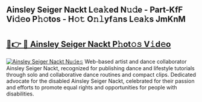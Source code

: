 ## Ainsley Seiger Nackt L𝚎a𝚔ed N𝚞𝚍e - Part-KfF Vi𝚍𝚎o P𝚑𝚘tos - H𝚘𝚝 O𝚗𝚕yf𝚊ns L𝚎a𝚔s JmKnM

# <h2><a href="http://kf6zft.oniu.top/?m=Ainsley+Seiger+Nackt">🔗👉 🔴 Ainsley Seiger Nackt P𝚑ot𝚘𝚜 V𝚒d𝚎o</a></h2>

[![Ainsley Seiger Nackt Nu𝚍e𝚜](https://i.imgur.com/0qMVB7G.gif)](http://kf6zft.oniu.top/?m=Ainsley+Seiger+Nackt)
Web-based artist and dance collaborator Ainsley Seiger Nackt, recognized for publishing dance and lifestyle tutorials through solo and collaborative dance routines and compact clips. Dedicated advocate for the disabled Ainsley Seiger Nackt, celebrated for their passion and efforts to promote equal rights and opportunities for people with disabilities.  
